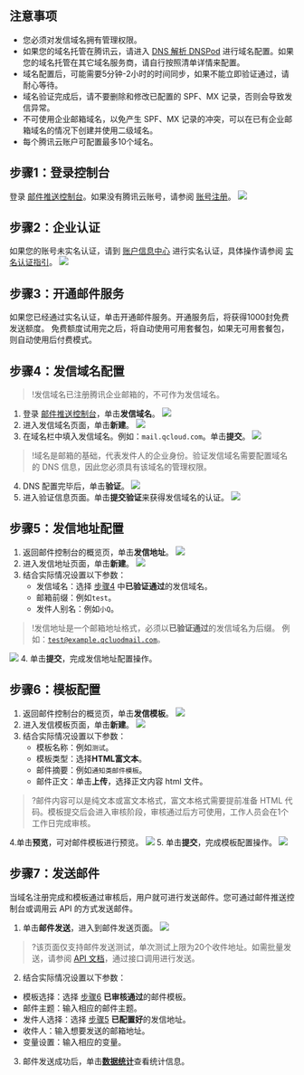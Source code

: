 ## 注意事项
- 您必须对发信域名拥有管理权限。
- 如果您的域名托管在腾讯云，请进入 [DNS 解析 DNSPod](https://console.cloud.tencent.com/cns) 进行域名配置。如果您的域名托管在其它域名服务商，请自行按照清单详情来配置。
- 域名配置后，可能需要5分钟-2小时的时间同步，如果不能立即验证通过，请耐心等待。
- 域名验证完成后，请不要删除和修改已配置的 SPF、MX 记录，否则会导致发信异常。
- 不可使用企业邮箱域名，以免产生 SPF、MX 记录的冲突，可以在已有企业邮箱域名的情况下创建并使用二级域名。
- 每个腾讯云账户可配置最多10个域名。

## 步骤1：登录控制台[](id:Step1)
登录 [邮件推送控制台](https://console.cloud.tencent.com/ses)。如果没有腾讯云账号，请参阅 [账号注册](https://cloud.tencent.com/document/product/378/17985)。
![](https://main.qcloudimg.com/raw/aa55df78517c47ef81d87a68a73abbc6.png)

## 步骤2：企业认证[](id:Step2)
如果您的账号未实名认证，请到 [账户信息中心](https://console.cloud.tencent.com/developer) 进行实名认证，具体操作请参阅 [实名认证指引](https://cloud.tencent.com/document/product/378/3629)。
![](https://main.qcloudimg.com/raw/adc848aaa1fbdd931a07b981f5ad11eb.png)

## 步骤3：开通邮件服务[](id:Step3)
如果您已经通过实名认证，单击开通邮件服务。开通服务后，将获得1000封免费发送额度。
免费额度试用完之后，将自动使用可用套餐包，如果无可用套餐包，则自动使用后付费模式。

## 步骤4：发信域名配置[](id:Step4)
>!发信域名已注册腾讯企业邮箱的，不可作为发信域名。

1. 登录 [邮件推送控制台](https://console.cloud.tencent.com/ses)，单击**发信域名**。
![](https://main.qcloudimg.com/raw/c9bf931caa425d4290484b774a9ce7cd.png)
2. 进入发信域名页面，单击**新建**。
   ![](https://main.qcloudimg.com/raw/9813480f2a8a8fb371767ebc1813a1a8.png)
3. 在域名栏中填入发信域名。例如：`mail.qcloud.com`。单击**提交**。
![](https://main.qcloudimg.com/raw/87cd06c55bb1127c553d74b6fd1abfe3.png)
>!域名是邮箱的基础，代表发件人的企业身份。验证发信域名需要配置域名的 DNS 信息，因此您必须具有该域名的管理权限。

4. DNS 配置完毕后，单击**验证**。
   ![](https://main.qcloudimg.com/raw/4a779f6308b912880df0ea1628b90e42.png)
5. 进入验证信息页面。单击**提交验证**来获得发信域名的认证。
   ![](https://qcloudimg.tencent-cloud.cn/raw/0feea51797fd1c0022a75828d4953d25.png)

## 步骤5：发信地址配置[](id:Step5)

1. 返回邮件控制台的概览页，单击**发信地址**。
   ![](https://main.qcloudimg.com/raw/c82d7074d07a8340ac7a700d7ac2bda8.png)
2. 进入发信地址页面，单击**新建**。
   ![](https://main.qcloudimg.com/raw/1c121116578694d48e257731ec334e25.png)
3. 结合实际情况设置以下参数：
	- 发信域名：选择 [步骤4](#Step4) 中**已验证通过**的发信域名。
	- 邮箱前缀：例如`test`。
	- 发件人别名：例如`小Q`。
>!发信地址是一个邮箱地址格式，必须以**已验证通过**的发信域名为后缀。
>例如：<code>test@example.qcluodmail.com</code>。

![](https://main.qcloudimg.com/raw/01fc9d9e5a84013b8933040a2bae0d59.png)
4. 单击**提交**，完成发信地址配置操作。

## 步骤6：模板配置[](id:Step6)
1. 返回邮件控制台的概览页，单击**发信模板**。
   ![](https://main.qcloudimg.com/raw/8c801ed9d12a3a82a5c49f09708a5276.png)
2. 进入发信模板页面，单击**新建**。
   ![](https://main.qcloudimg.com/raw/7c1ec35005e3236cf814144fa49128f5.png)
3. 结合实际情况设置以下参数：
	- 模板名称：例如`测试`。
	- 模板类型：选择**HTML富文本**。
	- 邮件摘要：例如`通知类邮件模板`。
	- 邮件正文：单击**上传**，选择正文内容 html 文件。
>?邮件内容可以是纯文本或富文本格式，富文本格式需要提前准备 HTML 代码。模板提交后会进入审核阶段，审核通过后方可使用，工作人员会在1个工作日完成审核。

4.单击**预览**，可对邮件模板进行预览。
![](https://main.qcloudimg.com/raw/647a8fac44ed04639ae974acfa4f9090.png)
5. 单击**提交**，完成模板配置操作。
![](https://main.qcloudimg.com/raw/eb66ebe692313ac9173abd338dd7f286.png)

## 步骤7：发送邮件[](id:Step7)
当域名注册完成和模板通过审核后，用户就可进行发送邮件。您可通过邮件推送控制台或调用云 API 的方式发送邮件。
1. 单击**邮件发送**，进入到邮件发送页面。
![](https://main.qcloudimg.com/raw/e4059f362414a81bd5d9fe74229351eb.png)
>?该页面仅支持邮件发送测试，单次测试上限为20个收件地址。如需批量发送，请参阅 [API 文档](https://cloud.tencent.com/document/product/1288/51034)，通过接口调用进行发送。
2. 结合实际情况设置以下参数：
 - 模板选择：选择 [步骤6](#Step6) **已审核通过**的邮件模板。
 - 邮件主题：输入相应的邮件主题。
 - 发件人选择：选择 [步骤5](#Step5) **已配置好**的发信地址。
 - 收件人：输入想要发送的邮箱地址。
 - 变量设置：输入相应的变量。
3. 邮件发送成功后，单击[**数据统计**](https://console.cloud.tencent.com/ses/stats)查看统计信息。

